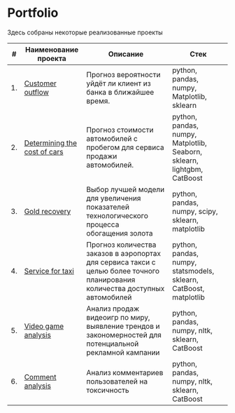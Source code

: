 # Portfolio

Здесь собраны некоторые реализованные проекты

| #    | Наименование проекта                | Описание                                                     | Стек                                                         |
| ---- | ------------------------------------------------------------ | ------------------------------------------------------------ | ------------------------------------------------------------ |
| 1.   | [Customer outflow](https://github.com/Krasnov-Andrey/Portfolio/tree/main/Customer%20outflow) | Прогноз вероятности уйдёт ли клиент из банка в ближайшее время. | python, pandas, numpy, Matplotlib, sklearn |
| 2.   | [Determining the cost of cars](https://github.com/Krasnov-Andrey/Portfolio/tree/main/Determining%20the%20cost%20of%20cars) | Прогноз стоимости автомобилей с пробегом для сервиса продажи автомобилей. | python, pandas, numpy, Matplotlib, Seaborn, sklearn, lightgbm, CatBoost |
| 3.   | [Gold recovery](https://github.com/Krasnov-Andrey/Portfolio/tree/main/Gold%20recovery) | Выбор лучшей модели для увеличения <br/>показателей технологического процесса <br/>обогащения золота | python, pandas, numpy, scipy, sklearn, matplotlib       |
| 4.   | [Service for taxi](https://github.com/Krasnov-Andrey/Portfolio/tree/main/Service%20for%20taxi) | Прогноз количества заказов в аэропортах <br/>для сервиса такси с целью более точного планирования количества доступных <br/>автомобилей | python, pandas, numpy, statsmodels, sklearn, CatBoost, matplotlib |
| 5.   | [Video game analysis](https://github.com/Krasnov-Andrey/Portfolio/tree/main/Customer%20outflow) | Анализ продаж видеоигр по миру, выявление трендов и  закономерностей для потенциальной рекламной кампании | python, pandas, numpy, nltk, sklearn, CatBoost |
| 6.   | [Сomment analysis](https://github.com/Krasnov-Andrey/Portfolio/tree/main/Сomment%20analysis) | Анализ комментариев пользователей на токсичность             | python, pandas, numpy, nltk, sklearn, CatBoost |
